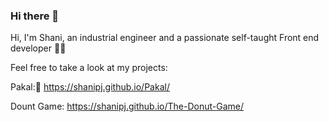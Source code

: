 ### Hi there 👋
Hi, I'm Shani, an industrial engineer and a passionate self-taught Front end developer :woman_technologist:

Feel free to take a look at my projects:

 Pakal:🌱    https://shanipj.github.io/Pakal/
 
 Dount Game: https://shanipj.github.io/The-Donut-Game/
 



<!--
**shanipj/shanipj** is a ✨ _special_ ✨ repository because its `README.md` (this file) appears on your GitHub profile.

Here are some ideas to get you started:

- 🔭 I’m currently working on ...
- 🌱 I’m currently learning ...
- 👯 I’m looking to collaborate on ...
- 🤔 I’m looking for help with ...
- 💬 Ask me about ...
- 📫 How to reach me: ...
- 😄 Pronouns: ...
- ⚡ Fun fact: ...
-->

